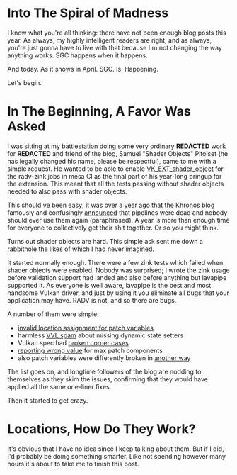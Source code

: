 # Into The Spiral of Madness

I know what you're all thinking: there have not been enough blog posts this year. As always, my highly intelligent readers are right, and as always, you're just gonna have to live with that because I'm not changing the way anything works. SGC happens when it happens.

And today. As it snows in April. SGC. Is. Happening.

Let's begin.

# In The Beginning, A Favor Was Asked
I was sitting at my battlestation doing some very ordinary **REDACTED** work for **REDACTED** and friend of the blog, Samuel "Shader Objects" Pitoiset (he has legally changed his name, please be respectful), came to me with a simple request. He wanted to be able to enable [VK_EXT_shader_object](https://registry.khronos.org/vulkan/specs/1.3-extensions/man/html/VK_EXT_shader_object.html) for the radv-zink jobs in mesa CI as the final part of his year-long bringup for the extension. This meant that all the tests passing without shader objects needed to also pass with shader objects.

This should've been easy; it was over a year ago that the Khronos blog famously and confusingly [announced](https://www.khronos.org/blog/you-can-use-vulkan-without-pipelines-today) that pipelines were dead and nobody should ever use them again (paraphrased). A year is more than enough time for everyone to collectively get their shit together. Or so you might think.

Turns out shader objects are hard. This simple ask sent me down a rabbithole the likes of which I had never imagined.

It started normally enough. There were a few zink tests which failed when shader objects were enabled. Nobody was surprised; I wrote the zink usage before validation support had landed and also before anything but lavapipe supported it. As everyone is well aware, lavapipe is the best and most handsome Vulkan driver, and just by using it you eliminate all bugs that your application may have. RADV is not, and so there are bugs.

A number of them were simple:
* [invalid location assignment for patch variables](https://gitlab.freedesktop.org/mesa/mesa/-/issues/10414)
* harmless [VVL spam](https://gitlab.freedesktop.org/mesa/mesa/-/issues/10457) about missing dynamic state setters
* Vulkan spec had [broken corner cases](https://gitlab.freedesktop.org/mesa/mesa/-/issues/10737)
* [reporting wrong value](https://gitlab.freedesktop.org/mesa/mesa/-/issues/10750) for max patch components
* also patch variables were differently broken in [another way](https://gitlab.freedesktop.org/mesa/mesa/-/merge_requests/28296)

The list goes on, and longtime followers of the blog are nodding to themselves as they skim the issues, confirming that they would have applied all the same one-liner fixes.

Then it started to get crazy.

# Locations, How Do They Work?
It's obvious that I have no idea since I keep talking about them. But if I did, I'd probably be doing something smarter. Like not spending however many hours it's about to take me to finish this post.